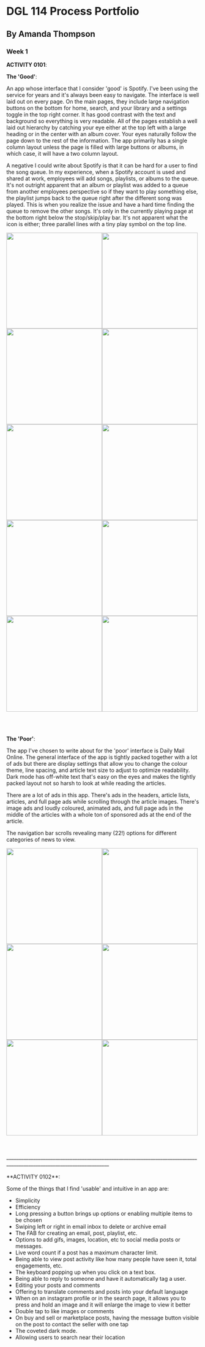 # DGL 114 Process Portfolio

## By Amanda Thompson

### Week 1

**ACTIVITY 0101**:

**The 'Good'**:

An app whose interface that I consider 'good' is Spotify. I've been using the service for years and it's always been easy to navigate. The interface is well laid out on every page. On the main pages, they include large navigation buttons on the bottom for home, search, and your library and a settings toggle in the top right corner. It has good contrast with the text and background so everything is very readable. All of the pages establish a well laid out hierarchy by catching your eye either at the top left with a large heading or in the center with an album cover. Your eyes naturally follow the page down to the rest of the information. The app primarily has a single column layout unless the page is filled with large buttons or albums, in which case, it will have a two column layout.

A negative I could write about Spotify is that it can be hard for a user to find the song queue. In my experience, when a Spotify account is used and shared at work, employees will add songs, playlists, or albums to the queue. It's not outright apparent that an album or playlist was added to a queue from another employees perspective so if they want to play something else, the playlist jumps back to the queue right after the different song was played. This is when you realize the issue and have a hard time finding the queue to remove the other songs. It's only in the currently playing page at the bottom right below the stop/skip/play bar. It's not apparent what the icon is either; three parallel lines with a tiny play symbol on the top line.

<img src="mainPage.jpg" width="250"><img src="searchContent.jpg" width="250">
<img src="albums.jpg" width="250"><img src="currentlyPlaying.jpg" width="250">
<img src="songDetails.jpg" width="250"><img src="songRadio.jpg" width="250">
<img src="artistPage.jpg" width="250"><img src="share.jpg" width="250">
<img src="queue.jpg" width="250"><img src="audioTimer.jpg" width="250">


<br/>
<br/>

**The 'Poor'**:

The app I've chosen to write about for the 'poor' interface is Daily Mail Online. The general interface of the app is tightly packed together with a lot of ads but there are display settings that allow you to change the colour theme, line spacing, and article text size to adjust to optimize readability. Dark mode has off-white text that's easy on the eyes and makes the tightly packed layout not so harsh to look at while reading the articles.

There are a lot of ads in this app. There's ads in the headers, article lists, articles, and full page ads while scrolling through the article images. There's image ads and loudly coloured, animated ads, and full page ads in the middle of the articles with a whole ton of sponsored ads at the end of the article.

The navigation bar scrolls revealing many (22!) options for different categories of news to view.

<img src="homeDM.jpg" width="250"><img src="inArticleAdDM.jpg" width="250">
<img src="picturesDM.jpg" width="250"><img src="adDM.jpg" width="250">
<img src="listDM.jpg" width="250"><img src="articleDM.jpg" width="250">

<br/>
<br/>
________________________________________________________________________________________________________________________

<br/>
<br/>
**ACTIVITY 0102**:

Some of the things that I find 'usable' and intuitive in an app are:

- Simplicity
- Efficiency
- Long pressing a button brings up options or enabling multiple items to be chosen
- Swiping left or right in email inbox to delete or archive email
- The FAB for creating an email, post, playlist, etc.
- Options to add gifs, images, location, etc to social media posts or messages.
- Live word count if a post has a maximum character limit.
- Being able to view post activity like how many people have seen it, total engagements, etc.
- The keyboard popping up when you click on a text box.
- Being able to reply to someone and have it automatically tag a user.
- Editing your posts and comments
- Offering to translate comments and posts into your default language
- When on an instagram profile or in the search page, it allows you to press and hold an image and it will enlarge the image to view it better
- Double tap to like images or comments
- On buy and sell or marketplace posts, having the message button visible on the post to contact the seller with one tap
- The coveted dark mode.
- Allowing users to search near their location
